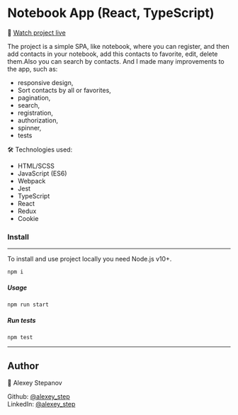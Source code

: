 # **Notebook App (React, TypeScript)**

🔎 [Watch project live](https://mynotebook-app.herokuapp.com/)

The project is a simple SPA, like notebook, where you can register, and then add contacts in your notebook, add this contacts to favorite, edit, delete them.Also you can search by contacts. And I made many improvements to the app, such as:

- responsive design,
- Sort contacts by all or favorites,
- pagination,
- search,
- registration,
- authorization,
- spinner,
- tests

🛠 Technologies used:

- HTML/SCSS
- JavaScript (ES6)
- Webpack
- Jest
- TypeScript
- React
- Redux
- Cookie

### **Install**

---

To install and use project locally you need Node.js v10+.

```
npm i
```

##### **Usage**

```
npm run start
```

##### **Run tests**

```
npm test
```

---

## Author

👦 Alexey Stepanov

Github: [@alexey_step](https://github.com/Alexey-step)  
LinkedIn: [@alexey_step](https://www.linkedin.com/in/aleksey-stepanov-318a10200/)
